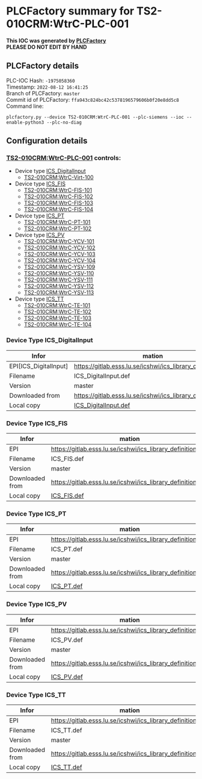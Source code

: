 # PLCFactory summary for TS2-010CRM:WtrC-PLC-001

**This IOC was generated by [PLCFactory](https://gitlab.esss.lu.se/icshwi/plcfactory.git)**\
**PLEASE DO NOT EDIT BY HAND**

## PLCFactory details

PLC-IOC Hash: `-1975058360`\
Timestamp: `2022-08-12 16:41:25`\
Branch of PLCFactory: `master`\
Commit id of PLCFactory: ```ffa943c824bc42c5378196579606b0f20e8dd5c8```\
Command line:
```
plcfactory.py --device TS2-010CRM:WtrC-PLC-001 --plc-siemens --ioc --enable-python3 --plc-no-diag
```

## Configuration details
### [TS2-010CRM:WtrC-PLC-001](https://ccdb.esss.lu.se/?name=TS2-010CRM%3AWtrC-PLC-001) controls:
- Device type [ICS_DigitalInput](https://ccdb.esss.lu.se/device-types.xhtml?name=ICS_DigitalInput)
  - [TS2-010CRM:WtrC-Virt-100](https://ccdb.esss.lu.se/?name=TS2-010CRM%3AWtrC-Virt-100)
- Device type [ICS_FIS](https://ccdb.esss.lu.se/device-types.xhtml?name=ICS_FIS)
  - [TS2-010CRM:WtrC-FIS-101](https://ccdb.esss.lu.se/?name=TS2-010CRM%3AWtrC-FIS-101)
  - [TS2-010CRM:WtrC-FIS-102](https://ccdb.esss.lu.se/?name=TS2-010CRM%3AWtrC-FIS-102)
  - [TS2-010CRM:WtrC-FIS-103](https://ccdb.esss.lu.se/?name=TS2-010CRM%3AWtrC-FIS-103)
  - [TS2-010CRM:WtrC-FIS-104](https://ccdb.esss.lu.se/?name=TS2-010CRM%3AWtrC-FIS-104)
- Device type [ICS_PT](https://ccdb.esss.lu.se/device-types.xhtml?name=ICS_PT)
  - [TS2-010CRM:WtrC-PT-101](https://ccdb.esss.lu.se/?name=TS2-010CRM%3AWtrC-PT-101)
  - [TS2-010CRM:WtrC-PT-102](https://ccdb.esss.lu.se/?name=TS2-010CRM%3AWtrC-PT-102)
- Device type [ICS_PV](https://ccdb.esss.lu.se/device-types.xhtml?name=ICS_PV)
  - [TS2-010CRM:WtrC-YCV-101](https://ccdb.esss.lu.se/?name=TS2-010CRM%3AWtrC-YCV-101)
  - [TS2-010CRM:WtrC-YCV-102](https://ccdb.esss.lu.se/?name=TS2-010CRM%3AWtrC-YCV-102)
  - [TS2-010CRM:WtrC-YCV-103](https://ccdb.esss.lu.se/?name=TS2-010CRM%3AWtrC-YCV-103)
  - [TS2-010CRM:WtrC-YCV-104](https://ccdb.esss.lu.se/?name=TS2-010CRM%3AWtrC-YCV-104)
  - [TS2-010CRM:WtrC-YSV-109](https://ccdb.esss.lu.se/?name=TS2-010CRM%3AWtrC-YSV-109)
  - [TS2-010CRM:WtrC-YSV-110](https://ccdb.esss.lu.se/?name=TS2-010CRM%3AWtrC-YSV-110)
  - [TS2-010CRM:WtrC-YSV-111](https://ccdb.esss.lu.se/?name=TS2-010CRM%3AWtrC-YSV-111)
  - [TS2-010CRM:WtrC-YSV-112](https://ccdb.esss.lu.se/?name=TS2-010CRM%3AWtrC-YSV-112)
  - [TS2-010CRM:WtrC-YSV-113](https://ccdb.esss.lu.se/?name=TS2-010CRM%3AWtrC-YSV-113)
- Device type [ICS_TT](https://ccdb.esss.lu.se/device-types.xhtml?name=ICS_TT)
  - [TS2-010CRM:WtrC-TE-101](https://ccdb.esss.lu.se/?name=TS2-010CRM%3AWtrC-TE-101)
  - [TS2-010CRM:WtrC-TE-102](https://ccdb.esss.lu.se/?name=TS2-010CRM%3AWtrC-TE-102)
  - [TS2-010CRM:WtrC-TE-103](https://ccdb.esss.lu.se/?name=TS2-010CRM%3AWtrC-TE-103)
  - [TS2-010CRM:WtrC-TE-104](https://ccdb.esss.lu.se/?name=TS2-010CRM%3AWtrC-TE-104)

### Device Type ICS_DigitalInput

| Infor           | mation |
| ---             | --- |
| EPI[ICS_DigitalInput]           | https://gitlab.esss.lu.se/icshwi/ics_library_definitions |
| Filename        | ICS_DigitalInput.def |
| Version         | master |
| Downloaded from | https://gitlab.esss.lu.se/icshwi/ics_library_definitions.git |
| Local copy      | [ICS_DigitalInput.def](misc/ccdb/templates/gitlab.esss.lu.se/icshwi/ics_library_definitions.git/master/ICS_DigitalInput.def) |


### Device Type ICS_FIS

| Infor           | mation |
| ---             | --- |
| EPI           | https://gitlab.esss.lu.se/icshwi/ics_library_definitions |
| Filename        | ICS_FIS.def |
| Version         | master |
| Downloaded from | https://gitlab.esss.lu.se/icshwi/ics_library_definitions.git |
| Local copy      | [ICS_FIS.def](misc/ccdb/templates/gitlab.esss.lu.se/icshwi/ics_library_definitions.git/master/ICS_FIS.def) |


### Device Type ICS_PT

| Infor           | mation |
| ---             | --- |
| EPI           | https://gitlab.esss.lu.se/icshwi/ics_library_definitions |
| Filename        | ICS_PT.def |
| Version         | master |
| Downloaded from | https://gitlab.esss.lu.se/icshwi/ics_library_definitions.git |
| Local copy      | [ICS_PT.def](misc/ccdb/templates/gitlab.esss.lu.se/icshwi/ics_library_definitions.git/master/ICS_PT.def) |


### Device Type ICS_PV

| Infor           | mation |
| ---             | --- |
| EPI           | https://gitlab.esss.lu.se/icshwi/ics_library_definitions |
| Filename        | ICS_PV.def |
| Version         | master |
| Downloaded from | https://gitlab.esss.lu.se/icshwi/ics_library_definitions.git |
| Local copy      | [ICS_PV.def](misc/ccdb/templates/gitlab.esss.lu.se/icshwi/ics_library_definitions.git/master/ICS_PV.def) |


### Device Type ICS_TT

| Infor           | mation |
| ---             | --- |
| EPI           | https://gitlab.esss.lu.se/icshwi/ics_library_definitions |
| Filename        | ICS_TT.def |
| Version         | master |
| Downloaded from | https://gitlab.esss.lu.se/icshwi/ics_library_definitions.git |
| Local copy      | [ICS_TT.def](misc/ccdb/templates/gitlab.esss.lu.se/icshwi/ics_library_definitions.git/master/ICS_TT.def) |


